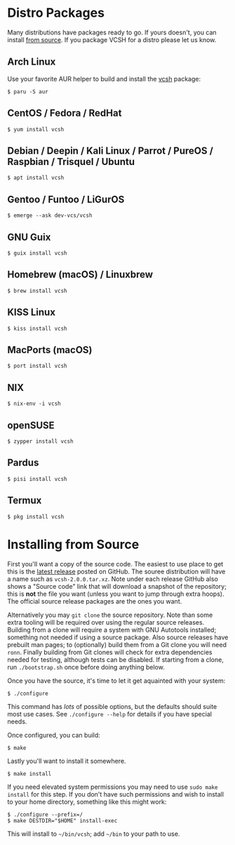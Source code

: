 # Distro Packages

Many distributions have packages ready to go.
If yours doesn't, you can install [from source](#installing-from-source).
If you package VCSH for a distro please let us know.

## Arch Linux

Use your favorite AUR helper to build and install the [vcsh](https://aur.archlinux.org/packages/vcsh) package:

```console
$ paru -S aur
```

## CentOS / Fedora / RedHat

```console
$ yum install vcsh
```

## Debian / Deepin / Kali Linux / Parrot / PureOS / Raspbian / Trisquel / Ubuntu

```console
$ apt install vcsh
```

## Gentoo / Funtoo / LiGurOS

```console
$ emerge --ask dev-vcs/vcsh
```

## GNU Guix

```console
$ guix install vcsh
```

## Homebrew (macOS) / Linuxbrew

```console
$ brew install vcsh
```

## KISS Linux

```console
$ kiss install vcsh
```

## MacPorts (macOS)

```console
$ port install vcsh
```

## NIX

```console
$ nix-env -i vcsh
```

## openSUSE

```console
$ zypper install vcsh
```

## Pardus

```console
$ pisi install vcsh
```

## Termux

```console
$ pkg install vcsh
```

# Installing from Source

First you'll want a copy of the source code.
The easiest to use place to get this is the [latest release](https://github.com/RichiH/vcsh/releases/latest) posted on GitHub.
The souree distribution will have a name such as `vcsh-2.0.0.tar.xz`.
Note under each release GitHub also shows a "Source code" link that will download a snapshot of the repository; this is **not** the file you want (unless you want to jump through extra hoops).
The official source release packages are the ones you want.

Alternatively you may `git clone` the source repository.
Note than some extra tooling will be required over using the regular source releases.
Building from a clone will require a system with GNU Autotools installed; something not needed if using a source package.
Also source releases have prebuilt man pages; to (optionally) build them from a Git clone you will need `ronn`.
Finally building from Git clones will check for extra dependencies needed for testing, although tests can be disabled.
If starting from a clone, run `./bootstrap.sh` once before doing anything below.

Once you have the source, it's time to let it get aquainted with your system:

```console
$ ./configure
```

This command has *lots* of possible options, but the defaults should suite most use cases.
See `./configure --help` for details if you have special needs.

Once configured, you can build:

```console
$ make
```

Lastly you'll want to install it somewhere.

```console
$ make install
```

If you need elevated system permissions you may need to use `sudo make install` for this step.
If you don't have such permissions and wish to install to your home directory, something like this might work:

```console
$ ./configure --prefix=/
$ make DESTDIR="$HOME" install-exec
```

This will install to `~/bin/vcsh`; add `~/bin` to your path to use.

[1]: http://rtomayko.github.io/ronn/
